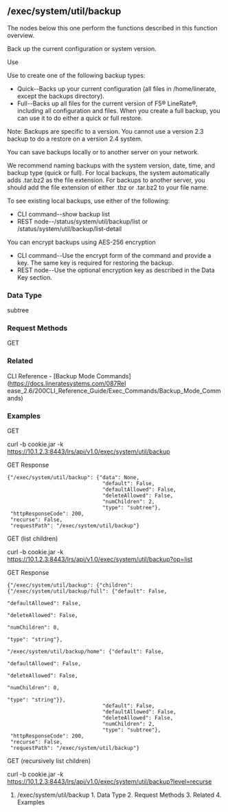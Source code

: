 ## /exec/system/util/backup

The nodes below this one perform the functions described in this function
overview.

Back up the current configuration or system version.

Use

Use to create one of the following backup types:

  * Quick--Backs up your current configuration (all files in /home/linerate, except the backups directory).
  * Full--Backs up all files for the current version of F5® LineRate®, including all configuration and files. When you create a full backup, you can use it to do either a quick or full restore.

Note: Backups are specific to a version. You cannot use a version 2.3 backup
to do a restore on a version 2.4 system.

You can save backups locally or to another server on your network.

We recommend naming backups with the system version, date, time, and backup
type (quick or full). For local backups, the system automatically adds
.tar.bz2 as the file extension. For backups to another server, you should add
the file extension of either .tbz or .tar.bz2 to your file name.

To see existing local backups, use either of the following:

  * CLI command--show backup list
  * REST node--/status/system/util/backup/list or /status/system/util/backup/list-detail

You can encrypt backups using AES-256 encryption

  * CLI command--Use the encrypt form of the command and provide a key. The same key is required for restoring the backup.
  * REST node--​Use the optional encryption key as described in the Data Key section.

### Data Type

subtree

### Request Methods

GET

### Related

CLI Reference - [Backup Mode Commands](https://docs.lineratesystems.com/087Rel
ease_2.6/200CLI_Reference_Guide/Exec_Commands/Backup_Mode_Commands)

### Examples

GET

curl -b cookie.jar -k
https://10.1.2.3:8443/lrs/api/v1.0/exec/system/util/backup

GET Response

    
    {"/exec/system/util/backup": {"data": None,
                                   "default": False,
                                   "defaultAllowed": False,
                                   "deleteAllowed": False,
                                   "numChildren": 2,
                                   "type": "subtree"},
     "httpResponseCode": 200,
     "recurse": False,
     "requestPath": "/exec/system/util/backup"}
    

GET (list children)

curl -b cookie.jar -k
https://10.1.2.3:8443/lrs/api/v1.0/exec/system/util/backup?op=list

GET Response

    
    {"/exec/system/util/backup": {"children": {"/exec/system/util/backup/full": {"default": False,
                                                                                    "defaultAllowed": False,
                                                                                    "deleteAllowed": False,
                                                                                    "numChildren": 0,
                                                                                    "type": "string"},
                                                 "/exec/system/util/backup/home": {"default": False,
                                                                                    "defaultAllowed": False,
                                                                                    "deleteAllowed": False,
                                                                                    "numChildren": 0,
                                                                                    "type": "string"}},
                                   "default": False,
                                   "defaultAllowed": False,
                                   "deleteAllowed": False,
                                   "numChildren": 2,
                                   "type": "subtree"},
     "httpResponseCode": 200,
     "recurse": False,
     "requestPath": "/exec/system/util/backup"}
    

GET (recursively list children)

curl -b cookie.jar -k
https://10.1.2.3:8443/lrs/api/v1.0/exec/system/util/backup?level=recurse

  1. /exec/system/util/backup
    1. Data Type
    2. Request Methods
    3. Related
    4. Examples

